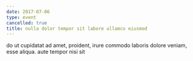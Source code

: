 ```yaml
---
date: 2017-07-06
type: event
cancelled: true
title: nulla dolor tempor sit labore ullamco eiusmod
---
```

do ut cupidatat ad amet, proident, irure commodo laboris dolore veniam, esse aliqua. aute tempor nisi sit